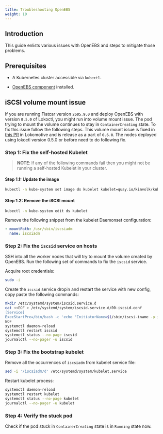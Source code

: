 ```yaml
---
title: Troubleshooting OpenEBS
weight: 10
---
```


## Introduction

This guide enlists various issues with OpenEBS and steps to mitigate those problems.

## Prerequisites

* A Kubernetes cluster accessible via `kubectl`.

* [OpenEBS component](../../configuration-reference/components/openebs-operator) installed.

## iSCSI volume mount issue

If you are running Flatcar version `2605.9.0` and deploy OpenEBS with version `0.5.0` of Lokoctl,
you might run into volume mount issue. The pod trying to mount the volume continues to stay in
`ContainerCreating` state. To fix this issue follow the following steps. This volume mount issue is
fixed in [this PR](https://github.com/kinvolk/lokomotive/pull/1266) in Lokomotive and is release as
a part of `0.6.0`. The nodes deployed using lokoctl version 0.5.0 or before need to do following
fix.

### Step 1: Fix the self-hosted Kubelet

> **NOTE**: If any of the following commands fail then you might not be running a self-hosted
> Kubelet in your cluster.

#### Step 1.1: Update the image

```bash
kubectl -n kube-system set image ds kubelet kubelet=quay.io/kinvolk/kubelet:v1.19.4
```

#### Step 1.2: Remove the iSCSI mount

```bash
kubectl -n kube-system edit ds kubelet
```

Remove the following snippet from the kubelet Daemonset configuration:

```yaml
- mountPath: /usr/sbin/iscsiadm
  name: iscsiadm
```

### Step 2: Fix the `iscsid` service on hosts

SSH into all the worker nodes that will try to mount the volume created by OpenEBS. Run the
following set of commands to fix the `iscsid` service.

Acquire root credentials:

```bash
sudo -i
```

Create the `iscsid` service dropin and restart the service with new config, copy paste the following commands:

```bash
mkdir /etc/systemd/system/iscsid.service.d
cat <<EOF > /etc/systemd/system/iscsid.service.d/00-iscsid.conf
[Service]
ExecStartPre=/bin/bash -c 'echo "InitiatorName=$(/sbin/iscsi-iname -p iqn.2020-01.io.kinvolk:01)" > /etc/iscsi/initiatorname.iscsi'
EOF
systemctl daemon-reload
systemctl restart iscsid
systemctl status --no-page iscsid
journalctl --no-pager -u iscsid
```

### Step 3: Fix the bootstrap kubelet

Remove all the occurrences of `iscsiadm` from kubelet service file:

```bash
sed -i '/iscsiadm/d' /etc/systemd/system/kubelet.service
```

Restart kubelet process:

```bash
systemctl daemon-reload
systemctl restart kubelet
systemctl status --no-page kubelet
journalctl --no-pager -u kubelet
```

### Step 4: Verify the stuck pod

Check if the pod stuck in `ContainerCreating` state is in `Running` state now.
